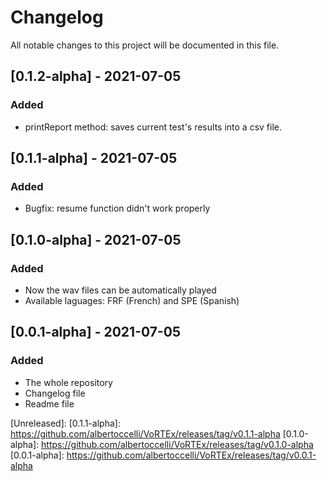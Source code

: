 # Changelog
All notable changes to this project will be documented in this file.

## [0.1.2-alpha] - 2021-07-05
### Added
- printReport method: saves current test's results into a csv file.

## [0.1.1-alpha] - 2021-07-05
### Added
- Bugfix: resume function didn't work properly

## [0.1.0-alpha] - 2021-07-05
### Added
- Now the wav files can be automatically played
- Available laguages: FRF (French) and SPE (Spanish)

## [0.0.1-alpha] - 2021-07-05
### Added
- The whole repository
- Changelog file
- Readme file


[Unreleased]: 
[0.1.1-alpha]: https://github.com/albertoccelli/VoRTEx/releases/tag/v0.1.1-alpha
[0.1.0-alpha]: https://github.com/albertoccelli/VoRTEx/releases/tag/v0.1.0-alpha
[0.0.1-alpha]: https://github.com/albertoccelli/VoRTEx/releases/tag/v0.0.1-alpha
